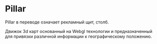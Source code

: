 Pillar
======
Pillar в переводе означает рекламный щит, столб.

Движок 3d карт основанный на Webgl технологии и предназначенный для привязки различной информации к географическому положению.